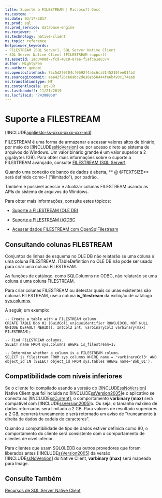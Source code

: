 ```yaml
---
title: Suporte a FILESTREAM | Microsoft Docs
ms.custom: ''
ms.date: 03/17/2017
ms.prod: sql
ms.prod_service: database-engine
ms.reviewer: ''
ms.technology: native-client
ms.topic: reference
helpviewer_keywords:
- FILESTREAM [SQL Server], SQL Server Native Client
- SQL Server Native Client [FILESTREAM support]
ms.assetid: 1ad3400d-7fcd-40c9-87ae-f5afc61e0374
author: MightyPen
ms.author: genemi
ms.openlocfilehash: 75c5d2f0f04cf0692f4a6c6ca3145210fee014b3
ms.sourcegitcommit: aaa42f26c68abc2de10eb58444fe6b490c174eab
ms.translationtype: MT
ms.contentlocale: pt-BR
ms.lasthandoff: 11/21/2019
ms.locfileid: "74308068"
---
```

# <a name="filestream-support"></a>Suporte a FILESTREAM
[!INCLUDE[appliesto-ss-xxxx-xxxx-xxx-md](../../../includes/appliesto-ss-xxxx-xxxx-xxx-md.md)]

  FILESTREAM é uma forma de armazenar e acessar valores altos de binário, por meio do [!INCLUDE[ssNoVersion](../../../includes/ssnoversion-md.md)] ou por acesso direto ao sistema de arquivos do Windows. Um valor binário grande é um valor superior a 2 gigabytes (GB). Para obter mais informações sobre o suporte a FILESTREAM avançado, consulte [FILESTREAM &#40;SQL Server&#41;](../../../relational-databases/blob/filestream-sql-server.md).  
  
 Quando uma conexão de banco de dados é aberta, ** \@ \@TEXTSIZE** será definido como-1 ("ilimitado"), por padrão.  
  
 Também é possível acessar e atualizar colunas FILESTREAM usando as APIs do sistema de arquivos do Windows.  
  
 Para obter mais informações, consulte estes tópicos:  
  
-   [Suporte a FILESTREAM &#40;OLE DB&#41;](../../../relational-databases/native-client/ole-db/filestream-support-ole-db.md)  
  
-   [Suporte a FILESTREAM &#40;&#41;ODBC](../../../relational-databases/native-client/odbc/filestream-support-odbc.md)  
  
-   [Acessar dados FILESTREAM com OpenSqlFilestream](../../../relational-databases/blob/access-filestream-data-with-opensqlfilestream.md)  
  
## <a name="querying-for-filestream-columns"></a>Consultando colunas FILESTREAM  
 Conjuntos de linhas de esquema no OLE DB não relatarão se uma coluna é uma coluna FILESTREAM. ITableDefinition no OLE DB não pode ser usado para criar uma coluna FILESTREAM.  
  
 As funções de catálogo, como SQLColumns no ODBC, não relatarão se uma coluna é uma coluna FILESTREAM.  
  
 Para criar colunas FILESTREAM ou detectar quais colunas existentes são colunas FILESTREAM, use a coluna **is_filestream** da exibição de catálogo [sys.columns](../../../relational-databases/system-catalog-views/sys-columns-transact-sql.md).  
  
 A seguir, um exemplo:  
  
```  
-- Create a table with a FILESTREAM column.  
CREATE TABLE Bob_01 (GuidCol1 uniqueidentifier ROWGUIDCOL NOT NULL UNIQUE DEFAULT NEWID(), IntCol2 int, varbinaryCol3 varbinary(max) FILESTREAM);  
  
-- Find FILESTREAM columns.  
SELECT name FROM sys.columns WHERE is_filestream=1;  
  
-- Determine whether a column is a FILESTREAM column.  
SELECT is_filestream FROM sys.columns WHERE name = 'varbinaryCol3' AND object_id IN (SELECT object_id FROM sys.tables WHERE name='Bob_01');  
```  
  
## <a name="down-level-compatibility"></a>Compatibilidade com níveis inferiores  
 Se o cliente foi compilado usando a versão do [!INCLUDE[ssNoVersion](../../../includes/ssnoversion-md.md)] Native Client que foi incluída no [!INCLUDE[ssVersion2005](../../../includes/ssversion2005-md.md)]e o aplicativo se conecta ao [!INCLUDE[ssCurrent](../../../includes/sscurrent-md.md)], o comportamento **varbinary (max)** será compatível com [!INCLUDE[ssVersion2005](../../../includes/ssversion2005-md.md)]o. Ou seja, o tamanho máximo de dados retornados será limitado a 2 GB. Para valores de resultado superiores a 2 GB, ocorrerá truncamento e será retornado um aviso de "truncamento à direita de dados de cadeia de caracteres".  
  
 Quando a compatibilidade de tipo de dados estiver definida como 80, o comportamento do cliente será consistente com o comportamento de clientes de nível inferior.  
  
 Para clientes que usam SQLOLEDB ou outros provedores que foram liberados antes [!INCLUDE[ssVersion2005](../../../includes/ssversion2005-md.md)] da versão [!INCLUDE[ssNoVersion](../../../includes/ssnoversion-md.md)] do Native Client, **varbinary (max)** será mapeado para Image.  
  
## <a name="see-also"></a>Consulte Também  
 [Recursos de SQL Server Native Client](../../../relational-databases/native-client/features/sql-server-native-client-features.md)  
  
  
